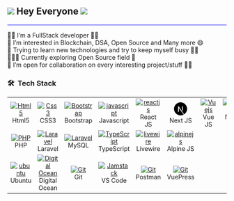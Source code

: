 ## <img src="https://media.giphy.com/media/iY8CRBdQXODJSCERIr/giphy.gif" width="30px"> Hey Everyone <img src="https://media.giphy.com/media/iY8CRBdQXODJSCERIr/giphy.gif" width="30px">

<hr style="height:2px;border-width:1;border-radius: 5px;color:gray;background-color:#8080ff">

👋🏻 I’m a FullStack developer ✌🏻 <br/>
👀 I’m interested in Blockchain, DSA, Open Source and Many more 😄<br/>
🌱 Trying to learn new technologies and try to keep myself busy 🤵🏻 <br/>
👨🏻‍💻 Currently exploring Open Source field 📱</br>
💞️ I’m open for collaboration on every interesting project/stuff ✌🏻<br/>

### 🛠 &nbsp;Tech Stack

<table align="center">
  <tr>
      <td align="center" width="60">
      <a href="#html5">
        <img src="https://seeklogo.com/images/H/html5-without-wordmark-color-logo-14D252D878-seeklogo.com.png" width="30" height="30" alt="Html5" />
      </a>
      <br>Html5
    </td>
    <td align="center" width="60">
      <a href="#css3">
        <img src="https://upload.wikimedia.org/wikipedia/commons/thumb/6/62/CSS3_logo.svg/48px-CSS3_logo.svg.png" width="30" height="30" alt="Css3" />
      </a>
      <br>CSS3
    </td>
     <td align="center" width="60">
      <a href="#bootstrap">
        <img src="https://cdn.worldvectorlogo.com/logos/bootstrap-4.svg" width="48" height="48" alt="Bootstrap" />
      </a>
      <br>Bootstrap
    </td>
     <td align="center" width="60">
      <a href="#js">
        <img src="https://upload.wikimedia.org/wikipedia/commons/thumb/9/99/Unofficial_JavaScript_logo_2.svg/1024px-Unofficial_JavaScript_logo_2.svg.png" width="30" height="30" alt="javascript" />
      </a>
      <br>Javascript
    </td>
    <td align="center" width="60">
      <a href="#vuejs">
        <img src="https://www.vectorlogo.zone/logos/reactjs/reactjs-icon.svg" width="30" height="30" alt="reactjs" />
      </a>
      <br>React JS
    </td>
     <td align="center" width="60">
      <a href="#vuejs">
        <img src="./next-js.svg" width="30" height="30" alt="Vuejs" />
      </a>
      <br>Next JS
    </td>
    </td>
     <td align="center" width="60">
      <a href="#vuejs">
        <img src="https://www.vectorlogo.zone/logos/vuejs/vuejs-icon.svg" width="30" height="30" alt="Vuejs" />
      </a>
      <br>Vue JS
    </td>
     <td align="center" width="60">
      <a href="#suhailkakar-tech">
        <img src="https://www.vectorlogo.zone/logos/nuxtjs/nuxtjs-icon.svg" width="30" height="30" alt="Nuxtjs" />
      </a>
      <br>Nuxt JS
    </td>
  </tr>
  <tr>
     <td align="center" width="60">
      <a href="#nuxtjs" >
        <img src="https://i.ibb.co/LzmYpDX/146-1466902-php-logo-png-transparent-php-logo-png-png-removebg-preview.png" width="30" height="30" alt="PHP" />
      </a>
      <br>PHP
    </td>
      <td align="center" width="60">
      <a href="#laravel">
        <img src="https://cdn.worldvectorlogo.com/logos/laravel-2.svg" width="30" height="30" alt="Laravel" />
      </a>
      <br>Laravel
    </td>
      <td align="center" width="60">
      <a href="#laravel">
        <img src="https://www.logo.wine/a/logo/MySQL/MySQL-Logo.wine.svg" width="30" height="30" alt="Laravel" />
      </a>
      <br>MySQL
    </td>
     <td align="center" width="60">
      <a href="#ts">
        <img src="https://upload.wikimedia.org/wikipedia/commons/thumb/4/4c/Typescript_logo_2020.svg/1200px-Typescript_logo_2020.svg.png" width="30" height="30" alt="TypeScript" />
      </a>
      <br>TypeScript
    </td>
     <td align="center" width="60">
        <a href="#livewire">
            <img src="https://i0.wp.com/laravel-livewire.com/img/twitter.png" width="30" height="30"
                alt="livewire" />
        </a>
        <br>Livewire
    </td>
    <td align="center" width="96">
        <a href="#alpinejs">
            <img src="https://seeklogo.com/images/A/alpine-js-logo-21F4169EAB-seeklogo.com.png" width="30"
                height="30" alt="alpinejs" />
        </a>
        <br>Alpine JS
    </td>
  </tr>
   <tr>
      <td align="center" width="96">
      <a href="#ubuntu" >
        <img src="https://seeklogo.com/images/U/ubuntu-logo-8FDEC6A07B-seeklogo.com.png" width="30" height="30" alt="ubuntu" />
      </a>
      <br>Ubuntu
    </td>
     <td align="center" width="96">
      <a href="#digitalocean">
        <img src="https://upload.wikimedia.org/wikipedia/commons/f/ff/DigitalOcean_logo.svg" width="30" height="30" alt="Digital Ocean" />
      </a>
      <br>Digital Ocean
    </td>
      <td align="center" width="96">
      <a href="#git" >
        <img src="https://upload.wikimedia.org/wikipedia/commons/thumb/3/3f/Git_icon.svg/1200px-Git_icon.svg.png" width="30" height="30" alt="Git" />
      </a>
      <br>Git
    </td>
      <td align="center"  width="96">
      <a href="#vscode">
        <img src="https://upload.wikimedia.org/wikipedia/commons/9/9a/Visual_Studio_Code_1.35_icon.svg" width="30" height="30" alt="Jamstack" />
      </a>
      <br>VS Code
    </td>
      <td align="center" width="96">
      <a href="#postman" >
        <img src="https://www.vectorlogo.zone/logos/getpostman/getpostman-icon.svg" width="30" height="30" alt="Git" />
      </a>
      <br>Postman
    </td>
      <td align="center" width="96">
      <a href="#vuepress" >
        <img src="https://raw.githubusercontent.com/AliasIO/wappalyzer/master/src/drivers/webextension/images/icons/VuePress.svg" width="30" height="30" alt="Git" />
      </a>
      <br>VuePress
    </td>
  </tr>
</table>
